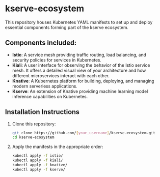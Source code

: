 # kserve-ecosystem

This repository houses Kubernetes YAML manifests to set up and deploy essential components forming part of the kserve ecosystem.

## Components included:

- **Istio**: A service mesh providing traffic routing, load balancing, and security policies for services in Kubernetes.
- **Kiali**: A user interface for observing the behavior of the Istio service mesh. It offers a detailed visual view of your architecture and how different microservices interact with each other.
- **Knative**: A Kubernetes platform for building, deploying, and managing modern serverless applications.
- **Kserve**: An extension of Knative providing machine learning model inference capabilities on Kubernetes.

## Installation Instructions

1. Clone this repository:
    ```bash
    git clone https://github.com/[your_username]/kserve-ecosystem.git
    cd kserve-ecosystem
    ```

2. Apply the manifests in the appropriate order:
    ```bash
    kubectl apply -f istio/
    kubectl apply -f kiali/
    kubectl apply -f knative/
    kubectl apply -f kserve/
    ```
